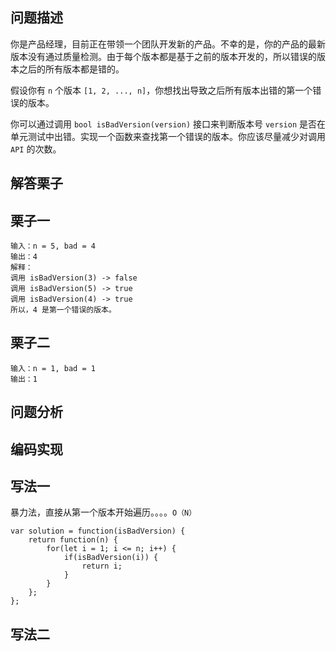 ## 问题描述

你是产品经理，目前正在带领一个团队开发新的产品。不幸的是，你的产品的最新版本没有通过质量检测。由于每个版本都是基于之前的版本开发的，所以错误的版本之后的所有版本都是错的。

假设你有 `n` 个版本 `[1, 2, ..., n]`，你想找出导致之后所有版本出错的第一个错误的版本。

你可以通过调用 `bool isBadVersion(version)` 接口来判断版本号 `version` 是否在单元测试中出错。实现一个函数来查找第一个错误的版本。你应该尽量减少对调用 `API` 的次数。

## 解答栗子

## 栗子一

```
输入：n = 5, bad = 4
输出：4
解释：
调用 isBadVersion(3) -> false 
调用 isBadVersion(5) -> true 
调用 isBadVersion(4) -> true
所以，4 是第一个错误的版本。
```

## 栗子二

```
输入：n = 1, bad = 1
输出：1
```

## 问题分析



## 编码实现

## 写法一

暴力法，直接从第一个版本开始遍历。。。。`O（N）`

```
var solution = function(isBadVersion) {
    return function(n) {
        for(let i = 1; i <= n; i++) {
            if(isBadVersion(i)) {
                return i;
            }
        }
    };
};
```

## 写法二

```

```


